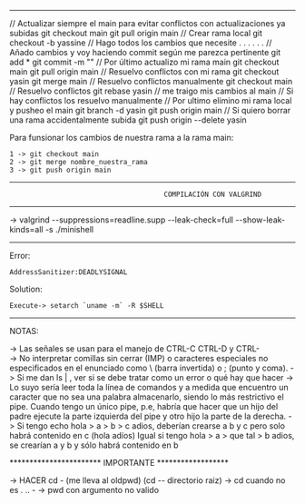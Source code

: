 --------------------------------------------------------------------------------------------------
// Actualizar siempre el main para evitar conflictos con actualizaciones ya subidas
git checkout main
git pull origin main
// Crear rama local
git checkout -b yassine
// Hago todos los cambios que necesite . . .
. . .
// Añado cambios y voy haciendo commit según me parezca pertinente
git add *
git commit -m ""
// Por último actualizo mi rama main
git checkout main
git pull origin main
// Resuelvo conflictos con mi rama
git checkout yasin
git merge main
// Resuelvo conflictos manualmente
git checkout main
// Resuelvo conflictos
git rebase yasin // me traigo mis cambios al main
// Si hay conflictos los resuelvo manualmente
// Por ultimo elimino mi rama local y pusheo el main
git branch -d yasin
git push origin main
// Si quiero borrar una rama accidentalmente subida
git push origin --delete yasin

Para funsionar los cambios de nuestra rama a la rama main:

	1 -> git checkout main
	2 -> git merge nombre_nuestra_rama
	3 -> git push origin main

--------------------------------------------------------------------------------------------------
                                          COMPILACIÓN CON VALGRIND
--------------------------------------------------------------------------------------------------

   -> valgrind --suppressions=readline.supp --leak-check=full --show-leak-kinds=all -s ./minishell

---------------------------------------------------------

Error: 

	AddressSanitizer:DEADLYSIGNAL

Solution: 

	Execute-> setarch `uname -m` -R $SHELL

--------------------------------------------------------

NOTAS:

-> Las señales se usan para el manejo de CTRL-C CTRL-D y CTRL-\
-> No interpretar comillas sin cerrar (IMP) o caracteres especiales no especificados en el
   enunciado como \ (barra invertida) o ; (punto y coma).
-> Si me dan ls | , ver si se debe tratar como un error o qué hay que hacer
-> Lo suyo sería leer toda la línea de comandos y a medida que encuentro un caracter que no 
   sea una palabra almacenarlo, siendo lo más restrictivo el pipe. 
   Cuando tengo un único pipe, p.e, habría que hacer que un hijo del padre ejecute la parte
   izquierda del pipe y otro hijo la parte de la derecha.
-> Si tengo echo hola > a > b > c adios, deberían crearse a b y c pero solo habrá contenido
   en c (hola adíos)
   Igual si tengo hola > a > que tal > b adios, se crearían a y b y sólo habrá contenido en b


***********************  IMPORTANTE ******************

   -> HACER cd - (me lleva al oldpwd) (cd -- directorio raiz)
   -> cd cuando no es . .. - 
   -> pwd con argumento no valido
